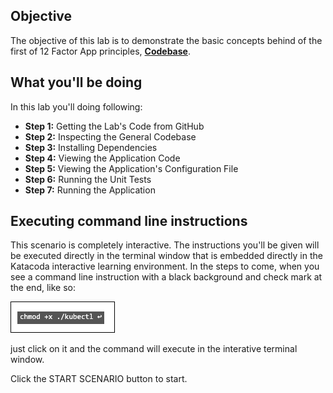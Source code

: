 ## Objective

The objective of this lab is to demonstrate the basic concepts behind of the first of 12 Factor App principles, **[Codebase](https://12factor.net/codebase)**.

## What you'll be doing 

In this lab you'll doing following:

* **Step 1:** Getting the Lab's Code from GitHub
* **Step 2:** Inspecting the General Codebase
* **Step 3:** Installing Dependencies
* **Step 4:** Viewing the Application Code
* **Step 5:** Viewing the Application's Configuration File
* **Step 6:** Running the Unit Tests
* **Step 7:** Running the Application

## Executing command line instructions 

This scenario is completely interactive. The instructions you'll be given will be executed directly in the terminal window that is embedded directly in the Katacoda interactive learning environment. In the steps to come, when you see a command line instruction with a black background and check mark at the end, like so:

![Katacoda command line](12factor-001/assets/command.png)

just click on it and the command will execute in the interative terminal window.

Click the START SCENARIO button to start.
